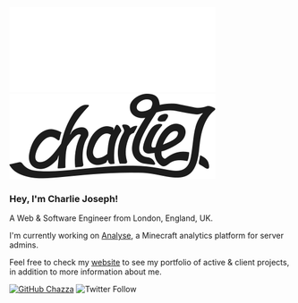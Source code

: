 ![Logo](.github/dark.svg#gh-dark-mode-only)
![Logo](.github/light.svg#gh-light-mode-only)

### Hey, I'm Charlie Joseph!
A Web & Software Engineer from London, England, UK.

I'm currently working on [Analyse](https://analyse.net/), a Minecraft analytics platform for server admins.

Feel free to check my [website](https://charliejoseph.com) to see my portfolio of active & client projects, in addition to more information about me.

[![GitHub Chazza](https://img.shields.io/github/followers/heychazza?label=follow&style=social)](https://github.com/heychazza)
![Twitter Follow](https://img.shields.io/twitter/follow/heychazza?style=social)

